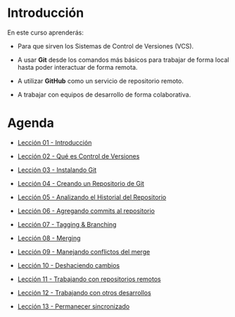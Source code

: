 # Introducción

En este curso aprenderás:

 - Para que sirven los Sistemas de Control de Versiones (VCS).

 - A usar **Git** desde los comandos más básicos para trabajar de forma local hasta poder interactuar de forma remota.

 - A utilizar **GitHub** como un servicio de repositorio remoto.

 - A trabajar con equipos de desarrollo de forma colaborativa.


# Agenda

 - [Lección 01 - Introducción](Lecci%C3%B3n%2001%20-%20Introducci%C3%B3n.md)

 - [Lección 02 - Qué es Control de Versiones](Lecci%C3%B3n%2002%20-%20Qu%C3%A9%20es%20Control%20de%20Versiones.md)

 - [Lección 03 - Instalando Git](Lecci%C3%B3n%2003%20-%20Instalando%20Git.md)

 - [Lección 04 - Creando un Repositorio de Git](Lecci%C3%B3n%2004%20-%20Creando%20un%20Repositorio%20de%20Git.md)

 - [Lección 05 - Analizando el Historial del Repositorio](Lecci%C3%B3n%2005%20-%20Analizando%20el%20Historial%20del%20Repositorio.md)

 - [Lección 06 - Agregando commits al repositorio](Lecci%C3%B3n%2006%20-%20Agregando%20commits%20al%20repositorio.md)

 - [Lección 07 - Tagging & Branching](Lecci%C3%B3n%2007%20-%20Tagging%20&%20Branching.md)

 - [Lección 08 - Merging](Lecci%C3%B3n%2008%20-%20Merging.md)

 - [Lección 09 - Manejando conflictos del merge](Lecci%C3%B3n%2009%20-%20Manejando%20conflictos%20del%20merge.md)

 - [Lección 10 - Deshaciendo cambios](Lecci%C3%B3n%2010%20-%20Deshaciendo%20cambios.md)

 - [Lección 11 - Trabajando con repositorios remotos](Lecci%C3%B3n%2011%20-%20Trabajando%20con%20repositorios%20remotos.md)

 - [Lección 12 - Trabajando con otros desarrollos](Lecci%C3%B3n%2012%20-%20Trabajando%20con%20otros%20desarrollos.md#trabajando-con-otros-desarrollos)

 - [Lección 13 - Permanecer sincronizado](Lecci%C3%B3n%2013%20-%20Permanecer%20sincronizado.md#permanecer-sincronizado-con-un-repositorio-remoto)
